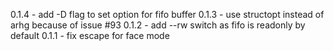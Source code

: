 0.1.4 - add -D flag to set option for fifo buffer
0.1.3 - use structopt instead of arhg because of issue #93
0.1.2 - add --rw switch as fifo is readonly by default
0.1.1 - fix escape for face mode

